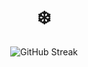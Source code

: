 <h1 align="center">❄️</h1>
<p align="center">
  <img src="https://streak-stats.demolab.com?user=awangelo&theme=dracula&card_height=185" alt="GitHub Streak" />
</p>
